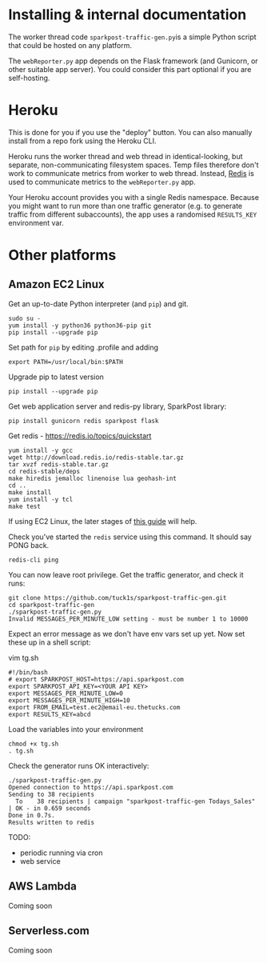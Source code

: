 # Installing & internal documentation

The worker thread code `sparkpost-traffic-gen.py`is a simple Python script that could be hosted on any platform.

The `webReporter.py` app depends on the Flask framework (and Gunicorn, or other suitable app server). You could consider this
part optional if you are self-hosting.

# Heroku

This is done for you if you use the "deploy" button. You can also manually install from a repo fork using the Heroku CLI.

Heroku runs the worker thread and web thread in identical-looking, but separate, non-communicating filesystem spaces.
Temp files therefore don't work to communicate metrics from worker to web thread.
Instead, [Redis](https://redis.io/topics/quickstart) is used to communicate metrics to the `webReporter.py` app.

Your Heroku account provides you with a single Redis namespace. Because you might want to run more than one traffic
generator (e.g. to generate traffic from different subaccounts), the app uses a randomised `RESULTS_KEY` environment var.

# Other platforms

## Amazon EC2 Linux

Get an up-to-date Python interpreter (and `pip`) and git.  
```
sudo su -
yum install -y python36 python36-pip git
pip install --upgrade pip
```

Set path for `pip` by editing .profile and adding
```
export PATH=/usr/local/bin:$PATH
```

Upgrade pip to latest version

```
pip install --upgrade pip
```

Get web application server and redis-py library, SparkPost library:
```
pip install gunicorn redis sparkpost flask
```

Get redis - https://redis.io/topics/quickstart
```
yum install -y gcc
wget http://download.redis.io/redis-stable.tar.gz
tar xvzf redis-stable.tar.gz
cd redis-stable/deps
make hiredis jemalloc linenoise lua geohash-int
cd ..
make install
yum install -y tcl
make test
```
If using EC2 Linux, the later stages of [this guide](https://medium.com/@andrewcbass/install-redis-v3-2-on-aws-ec2-instance-93259d40a3ce)
will help.

Check you've started the `redis` service using this command. It should say PONG back.
```
redis-cli ping
```

You can now leave root privilege.  Get the traffic generator, and check it runs:
```
git clone https://github.com/tuck1s/sparkpost-traffic-gen.git
cd sparkpost-traffic-gen
./sparkpost-traffic-gen.py
Invalid MESSAGES_PER_MINUTE_LOW setting - must be number 1 to 10000
```

Expect an error message as we don't have env vars set up yet.  Now set these up in a shell script:

vim tg.sh
```
#!/bin/bash
# export SPARKPOST_HOST=https://api.sparkpost.com
export SPARKPOST_API_KEY=<YOUR API KEY>
export MESSAGES_PER_MINUTE_LOW=0
export MESSAGES_PER_MINUTE_HIGH=10
export FROM_EMAIL=test.ec2@email-eu.thetucks.com
export RESULTS_KEY=abcd
```

Load the variables into your environment
```
chmod +x tg.sh 
. tg.sh 
```

Check the generator runs OK interactively:
```
./sparkpost-traffic-gen.py
Opened connection to https://api.sparkpost.com
Sending to 38 recipients
  To    38 recipients | campaign "sparkpost-traffic-gen Todays_Sales" | OK - in 0.659 seconds
Done in 0.7s.
Results written to redis
```

TODO:
- periodic running via cron
- web service

## AWS Lambda

Coming soon

## Serverless.com

Coming soon